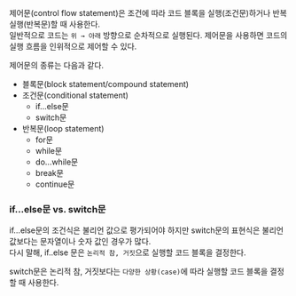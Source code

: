 제어문(control flow statement)은 조건에 따라 코드 블록을 실행(조건문)하거나 반복 실행(반복문)할 때 사용한다.  
일반적으로 코드는 `위 → 아래` 방향으로 순차적으로 실행된다. 제어문을 사용하면 코드의 실행 흐름을 인위적으로 제어할 수 있다.

제어문의 종류는 다음과 같다.

- 블록문(block statement/compound statement)
- 조건문(conditional statement)
  - if...else문
  - switch문
- 반복문(loop statement)
  - for문
  - while문
  - do...while문
  - break문
  - continue문

### if...else문 vs. switch문

if...else문의 조건식은 불리언 값으로 평가되어야 하지만 switch문의 표현식은 불리언 값보다는 문자열이나 숫자 값인 경우가 많다.  
다시 말해, if..else 문은 `논리적 참, 거짓`으로 실행할 코드 블록을 결정한다.

switch문은 논리적 참, 거짓보다는 `다양한 상황(case)`에 따라 실행할 코드 블록을 결정할 때 사용한다.
